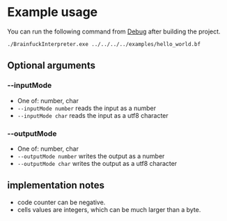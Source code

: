 # Example usage
You can run the following command from [Debug](./BrainfuckInterpreter/bin/Debug) after building the project.
```
./BrainfuckInterpreter.exe ../../../../examples/hello_world.bf
```

## Optional arguments
### --inputMode
- One of: number, char
- `--inputMode number` reads the input as a number
- `--inputMode char` reads the input as a utf8 character

### --outputMode
- One of: number, char
- `--outputMode number` writes the output as a number
- `--outputMode char` writes the output as a utf8 character

## implementation notes
- code counter can be negative.
- cells values are integers, which can be much larger than a byte.